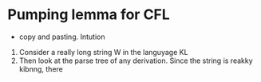 # Pumping lemma for CFL
- copy and pasting.
Intution
1. Consider a really long string W in the languyage KL
2. Then look at the parse tree of any derivation. Since the string is reakky kibnng, there 